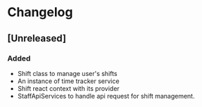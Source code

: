 # Changelog

## [Unreleased]

### Added

- Shift class to manage user's shifts
- An instance of time tracker service
- Shift react context with its provider
- StaffApiServices to handle api request for shift management.